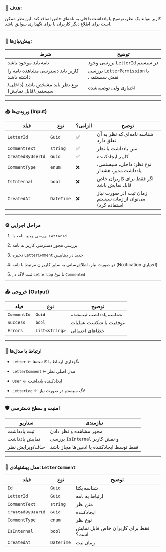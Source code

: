 
### 🎯 هدف:

کاربر بتواند یک نظر، توضیح یا یادداشت داخلی به نامه‌ای خاص اضافه کند. این نظر ممکن است برای اطلاع دیگر کاربران یا برای نگهداری سوابق باشد.

---

### 🧩 پیش‌نیازها:

|شرط|توضیح|
|---|---|
|نامه باید موجود باشد|بررسی وجود `LetterId` در سیستم|
|کاربر باید دسترسی مشاهده نامه را داشته باشد|بررسی `LetterPermission` یا نقش سیستمی|
|نوع نظر باید مشخص باشد (داخلی/سیستمی/قابل نمایش)|اختیاری ولی توصیه‌شده|

---

### 📥 ورودی‌ها (Input)

|فیلد|نوع|الزامی؟|توضیح|
|---|---|---|---|
|`LetterId`|`Guid`|✅|شناسه نامه‌ای که نظر به آن تعلق دارد|
|`CommentText`|`string`|✅|متن یادداشت یا نظر|
|`CreatedByUserId`|`Guid`|✅|کاربر ایجادکننده|
|`CommentType`|`enum`|❌|نوع نظر: داخلی، سیستمی، یادداشت مدیر، هشدار|
|`IsInternal`|`bool`|❌|اگر فقط برای کاربران خاص قابل نمایش باشد|
|`CreatedAt`|`DateTime`|❌|زمان ثبت (در صورت نیاز می‌توان از زمان سیستم استفاده کرد)|

---

### ⚙️ مراحل اجرایی

1. بررسی وجود نامه با `LetterId`
    
2. بررسی مجوز دسترسی کاربر به نامه
    
3. ذخیره `LetterComment` جدید در دیتابیس
    
4. در صورت نیاز، اطلاع‌رسانی به سایر کاربران مرتبط با نامه (Notification اختیاری)
    
5. ثبت لاگ در `LetterLog` با نوع `Commented`
    

---

### 📤 خروجی (Output)

|فیلد|نوع|توضیح|
|---|---|---|
|`CommentId`|`Guid`|شناسه یادداشت ثبت‌شده|
|`Success`|`bool`|موفقیت یا شکست عملیات|
|`Errors`|`List<string>`|خطاهای احتمالی|

---

### 🔄 ارتباط با مدل‌ها

- `Letter` ← نگهداری ارتباط با کامنت‌ها
    
- `LetterComment` ← مدل اصلی نظر
    
- `User` ← ایجادکننده یادداشت
    
- `LetterLog` ← لاگ سیستم در صورت نیاز
    

---

### 🛡️ امنیت و سطح دسترسی

|سناریو|نیازمندی|
|---|---|
|ثبت یادداشت|مجوز مشاهده و نظر دادن|
|نمایش یادداشت|بررسی `IsInternal` و نقش کاربر|
|حذف/ویرایش نظر|فقط توسط ایجادکننده یا ادمین‌ها مجاز باشد|

---

### 🧱 مدل پیشنهادی: `LetterComment`

|فیلد|نوع|توضیح|
|---|---|---|
|`Id`|`Guid`|شناسه یکتا|
|`LetterId`|`Guid`|ارتباط به نامه|
|`CommentText`|`string`|متن نظر|
|`CreatedByUserId`|`Guid`|ایجادکننده|
|`CommentType`|`enum`|نوع نظر|
|`IsInternal`|`bool`|فقط برای کاربران خاص قابل نمایش است؟|
|`CreatedAt`|`DateTime`|زمان ثبت|